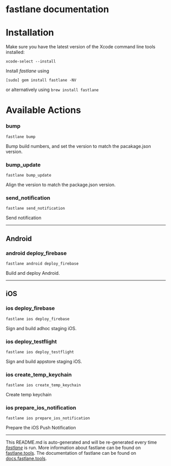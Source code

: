 fastlane documentation
================
# Installation

Make sure you have the latest version of the Xcode command line tools installed:

```
xcode-select --install
```

Install _fastlane_ using
```
[sudo] gem install fastlane -NV
```
or alternatively using `brew install fastlane`

# Available Actions
### bump
```
fastlane bump
```
Bump build numbers, and set the version to match the pacakage.json version.
### bump_update
```
fastlane bump_update
```
Align the version to match the package.json version.
### send_notification
```
fastlane send_notification
```
Send notification

----

## Android
### android deploy_firebase
```
fastlane android deploy_firebase
```
Build and deploy Android.

----

## iOS
### ios deploy_firebase
```
fastlane ios deploy_firebase
```
Sign and build adhoc staging iOS.
### ios deploy_testflight
```
fastlane ios deploy_testflight
```
Sign and build appstore staging iOS.
### ios create_temp_keychain
```
fastlane ios create_temp_keychain
```
Create temp keychain
### ios prepare_ios_notification
```
fastlane ios prepare_ios_notification
```
Prepare the iOS Push Notification

----

This README.md is auto-generated and will be re-generated every time [_fastlane_](https://fastlane.tools) is run.
More information about fastlane can be found on [fastlane.tools](https://fastlane.tools).
The documentation of fastlane can be found on [docs.fastlane.tools](https://docs.fastlane.tools).
